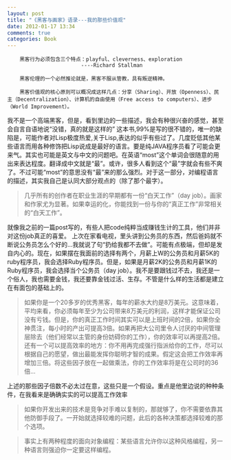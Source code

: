 ```yaml
---
layout: post
title: "《黑客与画家》语录---我的那些价值观"
date: 2012-01-17 13:34
comments: true
categories: Book 
---
```




		黑客行为必须包含三个特点：playful、cleverness、exploration
							----Richard Stallman

		黑客伦理的一个必然推论就是，黑客不服从管教，具有叛逆精神。

		黑客价值观的核心原则可以概况成这样几点：分享（Sharing）、开放（Openness）、民主（Decentralization）、计算机的自由使用（Free access to computers）、进步（World Improvement）。
我不是一个高端黑客，但是，看到里边的一些描述，我会有种很兴奋的感觉，甚至会自言自语地说“没错，真的就是这样的”
这本书,99%是写的很不错的，唯一的缺陷是，可能作者对Lisp极度热爱,关于Lisp,表达的似乎有些过了。几度贬低其他某些语言而用各种修饰把Lisp说成是最好的语言。要是纯JAVA程序员看了可能会更来气。其实也可能是英文与中文的问题吧。在英语“most”这个单词会很随意的用出来表达程度。翻译成中文就是“最”。或许，很多人看到这个“最”字就会有些不爽了。不过可能“most”的意思没有“最”来的那么强烈。对于这一部分，对编程语言的描述，其实我自己是认同大部分观点的（除了那个最字）。

>几乎所有的创作者在职业生涯的早期都有一份“白天工作”（day job）。画家和作家尤为显著。如果幸运的化，你能找到一份与你的“真正工作”非常相关的“白天工作”。

就像我之前的一篇post写的，有些人把code纯粹当成赚钱生计的工具，他们并非对这份job真正的喜爱。
上次在家看电视，里头讲到公务员的东西，然后爸妈就不断说公务员怎么个好的...我就说了句“扔给我都不去做”。可能有点极端，但却是发自内心的。现在，如果摆在我面前的选择有两个，月薪上W的公务员和月薪5K的ruby程序员，我会选择Ruby程序员。但是，如果是月薪2K的公务员和月薪1K的Ruby程序员，我会选择当个公务员（day job）。我不是要跟钱过不去，我还是一个俗人，我也需要金钱，我还要靠金钱过活、生存。不管是什么样的生活都是建立在有面包的基础上的。

>如果你是一个20多岁的优秀黑客，每年的薪水大约是8万美元。这意味着，平均来看，你必须每年至少为公司带来8万美元的利润，这样才能保证公司没有亏钱。但是，你的真正工作时间其实可以是上班时间的2倍，如果你全神贯注，每小时的产出可提高3倍。如果再把大公司里令人讨厌的中间管理层除去（他们经常以主管的身份妨碍你的工作），你的效率可以再提高2倍。还有一个可以提高效率的地方：你不用再完成强行指派给你的工作，尽可以根据自己的愿望，做出最能发挥你聪明才智的成果。假定这会把工作效率再增加三倍。将这些因子放在一起做乘法，你的工作效率将是在公司时的36倍...

上述的那些因子倍数不必太过在意，这些只是一个假设。重点是他里边说的种种条件，在我看来是确确实实的可以提高工作效率

>如果你开发出来的技术是竞争对手难以复制的，那就够了，你不需要依靠其他防御手段了。一开始就选择较难的问题，此后的各种决策都选择较难的那个选项。

>事实上有两种程度的面向对象编程：某些语言允许你以这种风格编程，另一种语言则强迫你一定要这样编程。